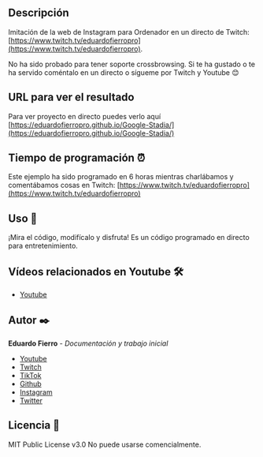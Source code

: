 ## Descripción
Imitación de la web de Instagram para Ordenador en un directo de Twitch: [https://www.twitch.tv/eduardofierropro](https://www.twitch.tv/eduardofierropro).

No ha sido probado para tener soporte crossbrowsing.
Si te ha gustado o te ha servido coméntalo en un directo o sígueme por Twitch y Youtube 😊

## URL para ver el resultado
Para ver proyecto en directo puedes verlo aquí [https://eduardofierropro.github.io/Google-Stadia/](https://eduardofierropro.github.io/Google-Stadia/)

## Tiempo de programación ⏰
Este ejemplo ha sido programado en 6 horas mientras charlábamos y comentábamos cosas en Twitch: [https://www.twitch.tv/eduardofierropro](https://www.twitch.tv/eduardofierropro)

## Uso 🚀
¡Mira el código, modifícalo y disfruta!
Es un código programado en directo para entretenimiento.

## Vídeos relacionados en Youtube 🛠️
* [Youtube](https://www.youtube.com/watch?v=j1kdxDYejyg)


## Autor ✒️
**Eduardo Fierro** - *Documentación y trabajo inicial*
* [Youtube](https://youtube.com/EduardoFierroPro?sub_confirmation=1)
* [Twitch](https://twitch.tv/eduardofierropro)
* [TikTok](https://www.tiktok.com/@eduardofierro.pro?)
* [Github](https://github.com/eduardofierropro)
* [Instagram](https://instagram.com/eduardofierro.pro)
* [Twitter](https://twitter.com/edfierropro)

## Licencia 📄
MIT Public License v3.0
No puede usarse comencialmente.